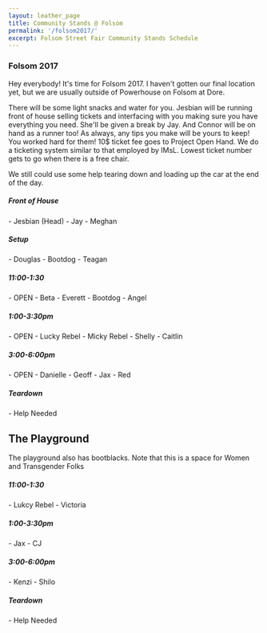 ```yaml
---
layout: leather_page
title: Community Stands @ Folsom
permalink: '/folsom2017/'
excerpt: Folsom Street Fair Community Stands Schedule
---
```


<h3> Folsom 2017 </h3>

<p>
Hey everybody! It's time for Folsom 2017. I haven't gotten our final location yet, but we are usually outside of Powerhouse on Folsom at Dore.
</p>

<p>
There will be some light snacks and water for you. Jesbian will be running front of house selling tickets
and interfacing with you making sure you have everything you need. She'll be given a break by Jay. And Connor will be on hand as a runner too! As always, any tips you make will be yours to keep! You worked hard for them! 10$ ticket fee goes to Project Open Hand. We do a ticketing system similar to that employed by IMsL. Lowest ticket number gets to go when there is a free chair.
</p>

<p> We still could use some help tearing down and loading up the car at the end of the day. </p>

<h5> Front of House</h5>
- Jesbian (Head)
- Jay
- Meghan

<h5> Setup </h5>
- Douglas
- Bootdog
- Teagan

<h5> 11:00-1:30 </h5>
- OPEN
- Beta
- Everett
- Bootdog
- Angel

<h5> 1:00-3:30pm </h5>
- OPEN
- Lucky Rebel
- Micky Rebel
- Shelly
- Caitlin

<h5> 3:00-6:00pm </h5>
- OPEN
- Danielle
- Geoff
- Jax
- Red

<h5> Teardown </h5>
- Help Needed

## The Playground

The playground also has bootblacks. Note that this is a space for Women and Transgender Folks

<h5> 11:00-1:30 </h5>
- Lukcy Rebel
- Victoria

<h5> 1:00-3:30pm </h5>
- Jax
- CJ

<h5> 3:00-6:00pm </h5>
- Kenzi
- Shilo

<h5> Teardown </h5>
- Help Needed
